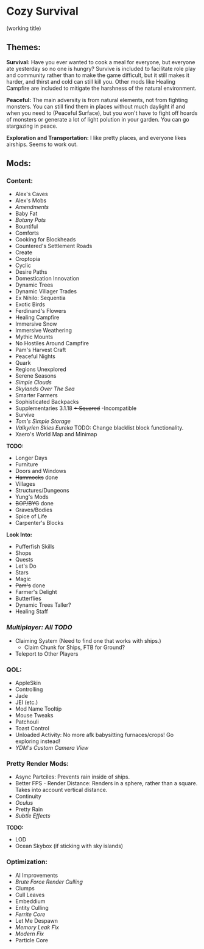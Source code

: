 # Cozy Survival
(working title)

## Themes:
**Survival:** Have you ever wanted to cook a meal for everyone, but everyone ate yesterday so no one is hungry? Survive is included to facilitate role play and community rather than to make the game difficult, but it still makes it harder, and thirst and cold can still kill you. Other mods like Healing Campfire are included to mitigate the harshness of the natural environment.

**Peaceful:** The main adversity is from natural elements, not from fighting monsters. You can still find them in places without much daylight if and when you need to (Peaceful Surface), but you won't have to fight off hoards of monsters or generate a lot of light polution in your garden. You can go stargazing in peace.

**Exploration and Transportation:** I like pretty places, and everyone likes airships. Seems to work out.

## Mods:

### Content:
- Alex's Caves
- Alex's Mobs
- _Amendments_
- Baby Fat
- _Botany Pots_
- Bountiful
- Comforts
- Cooking for Blockheads
- Countered's Settlement Roads
- Create
- Croptopia
- Cyclic
- Desire Paths
- Domestication Innovation
- Dynamic Trees
- Dynamic Villager Trades
- Ex Nihilo: Sequentia
- Exotic Birds
- Ferdinand's Flowers
- Healing Campfire
- Immersive Snow
- Immersive Weathering
- Mythic Mounts
- No Hostiles Around Campfire
- Pam's Harvest Craft
- Peaceful Nights
- Quark
- Regions Unexplored
- Serene Seasons
- _Simple Clouds_
- _Skylands Over The Sea_
- Smarter Farmers
- Sophisticated Backpacks
- Supplementaries 3.1.18 ~~+ Squared~~ -Incompatible
- Survive
- _Tom's Simple Storage_
- _Valkyrien Skies Eureka_ TODO: Change blacklist block functionality.
- Xaero's World Map and Minimap

**TODO:**
- Longer Days
- Furniture
- Doors and Windows
- ~~Hammocks~~ done
- Villages
- Structures/Dungeons
- Yung's Mods
- ~~BOP/BYG~~ done
- Graves/Bodies
- Spice of Life
- Carpenter's Blocks

**Look Into:**
- Pufferfish Skills
- Shops
- Quests
- Let's Do
- Stars
- Magic
- ~~Pam's~~ done
- Farmer's Delight
- Butterflies
- Dynamic Trees Taller?
- Healing Staff

### _Multiplayer: All TODO_
- Claiming System (Need to find one that works with ships.)
  - Claim Chunk for Ships, FTB for Ground?
- Teleport to Other Players

### QOL:
- AppleSkin
- Controlling
- Jade
- JEI (etc.)
- Mod Name Tooltip
- Mouse Tweaks
- Patchouli
- Toast Control
- Unloaded Activity: No more afk babysitting furnaces/crops! Go exploring instead!
- _YDM's Custom Camera View_

### Pretty Render Mods:
- Async Partciles: Prevents rain inside of ships.
- Better FPS - Render Distance: Renders in a sphere, rather than a square. Takes into account vertical distance.
- Continuity
- _Oculus_
- Pretty Rain
- _Subtle Effects_

**TODO:**
- LOD
- Ocean Skybox (if sticking with sky islands)
 
### Optimization:
- AI Improvements
- _Brute Force Render Culling_
- Clumps
- Cull Leaves
- Embeddium
- Entity Culling
- _Ferrite Core_
- Let Me Despawn
- _Memory Leak Fix_
- _Modern Fix_
- Particle Core
